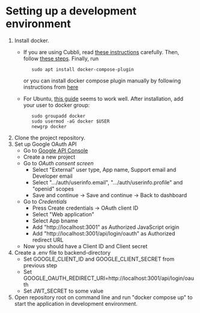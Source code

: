 # Setting up a development environment
1. Install docker.
   * If you are using Cubbli, read [these instructions](https://version.helsinki.fi/cubbli/cubbli-help/-/wikis/sudo) carefully. Then, follow [these steps](https://version.helsinki.fi/cubbli/cubbli-help/-/wikis/Docker). Finally, run
     
      ```
         sudo apt install docker-compose-plugin
      ```
      or you can install docker compose plugin manually by following instructions from [here](https://docs.docker.com/compose/install/linux/#install-the-plugin-manually)
   * For Ubuntu, [this guide](https://docs.docker.com/engine/install/ubuntu/#install-using-the-repository) seems to work well. After installation, add your user to docker group:
     
      ```
         sudo groupadd docker
         sudo usermod -aG docker $USER
         newgrp docker
      ```
3. Clone the project repository.
4. Set up Google OAuth API
    * Go to [Google API Console](https://console.cloud.google.com/apis/dashboard)
    * Create a new project
    * Go to *OAuth consent screen*
        * Select "External" user type, App name, Support email and Developer email
        * Select ".../auth/userinfo.email", ".../auth/userinfo.profile" and "openid" scopes
        * Save and continue -> Save and continue -> Back to dashboard
    * Go to *Credentials*
        * Press  Create credentials -> OAuth client ID
        * Select "Web application"
        * Select App bname
        * Add "http://localhost:3001" as Authorized JavaScript origin
        * Add "http://localhost:3001/api/login/oauth" as Authorized redirect URL
    * Now you should have a Client ID and Client secret
5. Create a .env file to backend-directory
    * Set GOOGLE_CLIENT_ID and GOOGLE_CLIENT_SECRET from previous step
    * Set GOOGLE_OAUTH_REDIRECT_URI=http://localhost:3001/api/login/oauth
    * Set JWT_SECRET to some value
6. Open repository root on command line and run "docker compose up" to start the application in development environment.
